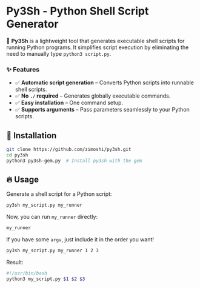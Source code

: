 
# Py3Sh - Python Shell Script Generator


🚀 **Py3Sh** is a lightweight tool that generates executable shell scripts for running Python programs. It simplifies script execution by eliminating the need to manually type `python3 script.py`. 

### **✨ Features**
- ✅ **Automatic script generation** – Converts Python scripts into runnable shell scripts.  
- ✅ **No `./` required** – Generates globally executable commands.  
- ✅ **Easy installation** – One command setup.  
- ✅ **Supports arguments** – Pass parameters seamlessly to your Python scripts.  

## 🚀 Installation

```sh
git clone https://github.com/zimoshi/py3sh.git
cd py3sh
python3 py3sh-gem.py  # Install py3sh with the gem
```

## 🔥 Usage

Generate a shell script for a Python script:

```sh
py3sh my_script.py my_runner
```

Now, you can run `my_runner` directly:

```sh
my_runner
```

If you have some `argv`, just include it in the order you want!

```sh
py3sh my_script.py my_runner 1 2 3
```

Result:

```sh
#!/usr/bin/bash
python3 my_script.py $1 $2 $3
```
